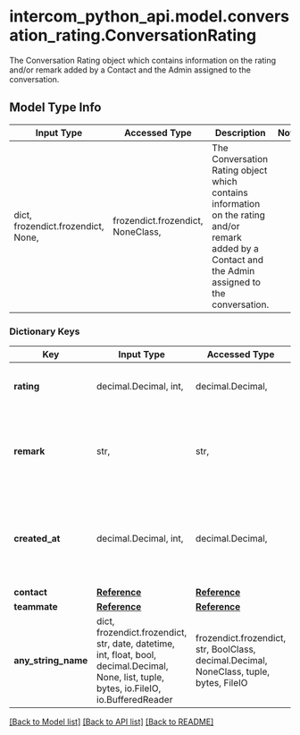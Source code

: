 # intercom_python_api.model.conversation_rating.ConversationRating

The Conversation Rating object which contains information on the rating and/or remark added by a Contact and the Admin assigned to the conversation.

## Model Type Info
Input Type | Accessed Type | Description | Notes
------------ | ------------- | ------------- | -------------
dict, frozendict.frozendict, None,  | frozendict.frozendict, NoneClass,  | The Conversation Rating object which contains information on the rating and/or remark added by a Contact and the Admin assigned to the conversation. | 

### Dictionary Keys
Key | Input Type | Accessed Type | Description | Notes
------------ | ------------- | ------------- | ------------- | -------------
**rating** | decimal.Decimal, int,  | decimal.Decimal,  | The rating, between 1 and 5, for the conversation. | [optional] 
**remark** | str,  | str,  | An optional field to add a remark to correspond to the number rating | [optional] 
**created_at** | decimal.Decimal, int,  | decimal.Decimal,  | The time the rating was requested in the conversation being rated. | [optional] value must conform to RFC-3339 date-time
**contact** | [**Reference**](Reference.md) | [**Reference**](Reference.md) |  | [optional] 
**teammate** | [**Reference**](Reference.md) | [**Reference**](Reference.md) |  | [optional] 
**any_string_name** | dict, frozendict.frozendict, str, date, datetime, int, float, bool, decimal.Decimal, None, list, tuple, bytes, io.FileIO, io.BufferedReader | frozendict.frozendict, str, BoolClass, decimal.Decimal, NoneClass, tuple, bytes, FileIO | any string name can be used but the value must be the correct type | [optional]

[[Back to Model list]](../../README.md#documentation-for-models) [[Back to API list]](../../README.md#documentation-for-api-endpoints) [[Back to README]](../../README.md)


